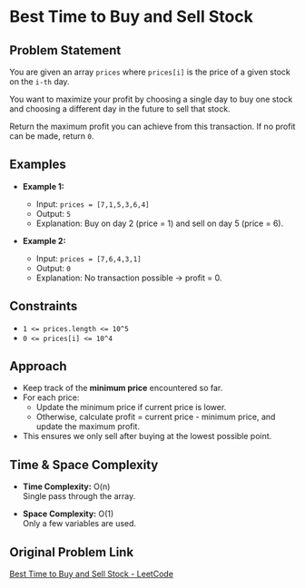 # Best Time to Buy and Sell Stock

## Problem Statement

You are given an array `prices` where `prices[i]` is the price of a given stock on the `i-th` day.

You want to maximize your profit by choosing a single day to buy one stock and choosing a different day in the future to sell that stock.

Return the maximum profit you can achieve from this transaction. If no profit can be made, return `0`.

## Examples

- **Example 1:**
  - Input: `prices = [7,1,5,3,6,4]`
  - Output: `5`
  - Explanation: Buy on day 2 (price = 1) and sell on day 5 (price = 6).

- **Example 2:**
  - Input: `prices = [7,6,4,3,1]`
  - Output: `0`
  - Explanation: No transaction possible → profit = 0.

## Constraints

- `1 <= prices.length <= 10^5`
- `0 <= prices[i] <= 10^4`

## Approach

- Keep track of the **minimum price** encountered so far.
- For each price:
  - Update the minimum price if current price is lower.
  - Otherwise, calculate profit = current price - minimum price, and update the maximum profit.
- This ensures we only sell after buying at the lowest possible point.

## Time & Space Complexity

- **Time Complexity:** O(n)  
  Single pass through the array.

- **Space Complexity:** O(1)  
  Only a few variables are used.

## Original Problem Link

[Best Time to Buy and Sell Stock - LeetCode](https://leetcode.com/problems/best-time-to-buy-and-sell-stock/)
